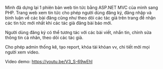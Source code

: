 Mình đã dựng lại 1 phiên bản web tin tức bằng ASP.NET MVC của mình sang PHP. Trang web xem tin tức cho phép người dùng đăng ký, đăng nhập và bình luận về các bài đăng cũng như theo dõi các tác giả trên trang để nhận các tin tức mới nhất khi các tác giả đăng bài báo mới. 

Người dùng đăng ký có thể tương tác với các bài viết, nhắn tin, chỉnh sửa thông tin cá nhân, theo dõi các tác giả. 

Cho phép admin thống kê, tạo report, khóa tài khỏan vv, chi tiết mời mọi người xem video.

Video demo: https://youtu.be/V3_S-69wEhI
